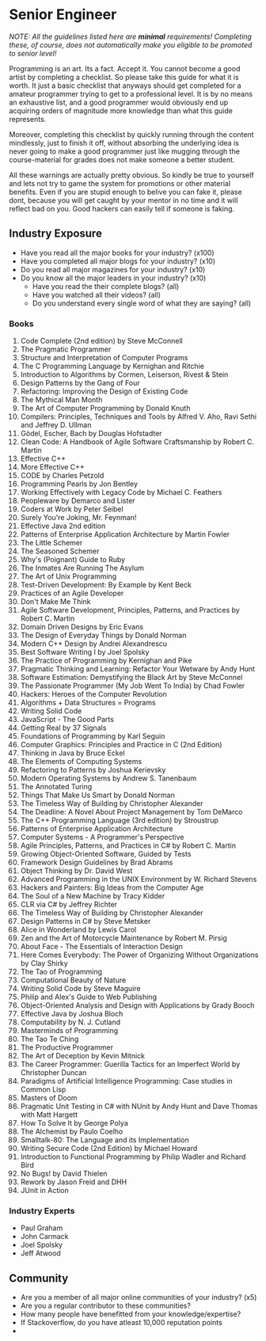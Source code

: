 # Senior Engineer
*NOTE: All the guidelines listed here are __minimal__ requirements! Completing these, of course, does not automatically make you eligible to be promoted to senior level!*

Programming is an art. Its a fact. Accept it. You cannot become a good artist by completing a checklist. So please take this guide for what it is worth. It just a basic checklist that anyways  should get completed for a amateur programmer trying to get to a professional level. It is by no means an exhaustive list, and a good programmer would obviously end up acquiring orders of magnitude more knowledge than what this guide represents.

Moreover, completing this checklist by quickly running through the content mindlessly, just to finish it off, without absorbing the underlying idea is never going to make a good programmer just like mugging through the course-material for grades does not make someone a better student.

All these warnings are actually pretty obvious. So kindly be true to yourself and lets not try to game the system for promotions or other material benefits. Even if you are stupid enough to belive you can fake it, please dont, because you will get caught by your mentor in no time and it will reflect bad on you. Good hackers can easily tell if someone is faking. 

## Industry Exposure

- Have you read all the major books for your industry? (x100)
- Have you completed all major blogs for your industry? (x10)
- Do you read all major magazines for your industry? (x10)
- Do you know all the major leaders in your industry? (x10)
    - Have you read the their complete blogs? (all)
    - Have you watched all their videos? (all)
    - Do you understand every single word of what they are saying? (all)

### Books

1. Code Complete (2nd edition) by Steve McConnell
1. The Pragmatic Programmer
1. Structure and Interpretation of Computer Programs
1. The C Programming Language by Kernighan and Ritchie
1. Introduction to Algorithms by Cormen, Leiserson, Rivest & Stein
1. Design Patterns by the Gang of Four
1. Refactoring: Improving the Design of Existing Code
1. The Mythical Man Month
1. The Art of Computer Programming by Donald Knuth
1. Compilers: Principles, Techniques and Tools by Alfred V. Aho, Ravi Sethi and Jeffrey D. Ullman
1. Gödel, Escher, Bach by Douglas Hofstadter
1. Clean Code: A Handbook of Agile Software Craftsmanship by Robert C. Martin
1. Effective C++
1. More Effective C++
1. CODE by Charles Petzold
1. Programming Pearls by Jon Bentley
1. Working Effectively with Legacy Code by Michael C. Feathers
1. Peopleware by Demarco and Lister
1. Coders at Work by Peter Seibel
1. Surely You're Joking, Mr. Feynman!
1. Effective Java 2nd edition
1. Patterns of Enterprise Application Architecture by Martin Fowler
1. The Little Schemer
1. The Seasoned Schemer
1. Why's (Poignant) Guide to Ruby
1. The Inmates Are Running The Asylum
1. The Art of Unix Programming
1. Test-Driven Development: By Example by Kent Beck
1. Practices of an Agile Developer
1. Don't Make Me Think
1. Agile Software Development, Principles, Patterns, and Practices by Robert C. Martin
1. Domain Driven Designs by Eric Evans
1. The Design of Everyday Things by Donald Norman
1. Modern C++ Design by Andrei Alexandrescu
1. Best Software Writing I by Joel Spolsky
1. The Practice of Programming by Kernighan and Pike
1. Pragmatic Thinking and Learning: Refactor Your Wetware by Andy Hunt
1. Software Estimation: Demystifying the Black Art by Steve McConnel
1. The Passionate Programmer (My Job Went To India) by Chad Fowler
1. Hackers: Heroes of the Computer Revolution
1. Algorithms + Data Structures = Programs
1. Writing Solid Code
1. JavaScript - The Good Parts
1. Getting Real by 37 Signals
1. Foundations of Programming by Karl Seguin
1. Computer Graphics: Principles and Practice in C (2nd Edition)
1. Thinking in Java by Bruce Eckel
1. The Elements of Computing Systems
1. Refactoring to Patterns by Joshua Kerievsky
1. Modern Operating Systems by Andrew S. Tanenbaum
1. The Annotated Turing
1. Things That Make Us Smart by Donald Norman
1. The Timeless Way of Building by Christopher Alexander
1. The Deadline: A Novel About Project Management by Tom DeMarco
1. The C++ Programming Language (3rd edition) by Stroustrup
1. Patterns of Enterprise Application Architecture
1. Computer Systems - A Programmer's Perspective
1. Agile Principles, Patterns, and Practices in C# by Robert C. Martin
1. Growing Object-Oriented Software, Guided by Tests
1. Framework Design Guidelines by Brad Abrams
1. Object Thinking by Dr. David West
1. Advanced Programming in the UNIX Environment by W. Richard Stevens
1. Hackers and Painters: Big Ideas from the Computer Age
1. The Soul of a New Machine by Tracy Kidder
1. CLR via C# by Jeffrey Richter
1. The Timeless Way of Building by Christopher Alexander
1. Design Patterns in C# by Steve Metsker
1. Alice in Wonderland by Lewis Carol
1. Zen and the Art of Motorcycle Maintenance by Robert M. Pirsig
1. About Face - The Essentials of Interaction Design
1. Here Comes Everybody: The Power of Organizing Without Organizations by Clay Shirky
1. The Tao of Programming
1. Computational Beauty of Nature
1. Writing Solid Code by Steve Maguire
1. Philip and Alex's Guide to Web Publishing
1. Object-Oriented Analysis and Design with Applications by Grady Booch
1. Effective Java by Joshua Bloch
1. Computability by N. J. Cutland
1. Masterminds of Programming
1. The Tao Te Ching
1. The Productive Programmer
1. The Art of Deception by Kevin Mitnick
1. The Career Programmer: Guerilla Tactics for an Imperfect World by Christopher Duncan
1. Paradigms of Artificial Intelligence Programming: Case studies in Common Lisp
1. Masters of Doom
1. Pragmatic Unit Testing in C# with NUnit by Andy Hunt and Dave Thomas with Matt Hargett
1. How To Solve It by George Polya
1. The Alchemist by Paulo Coelho
1. Smalltalk-80: The Language and its Implementation
1. Writing Secure Code (2nd Edition) by Michael Howard
1. Introduction to Functional Programming by Philip Wadler and Richard Bird
1. No Bugs! by David Thielen
1. Rework by Jason Freid and DHH
1. JUnit in Action

### Industry Experts

- Paul Graham
- John Carmack
- Joel Spolsky
- Jeff Atwood

## Community

- Are you a member of all major online communities of your industry? (x5)
- Are you a regular contributor to these communities?
- How many people have benefitted from your knowledge/expertise?
- If Stackoverflow, do you have atleast 10,000 reputation points
- 